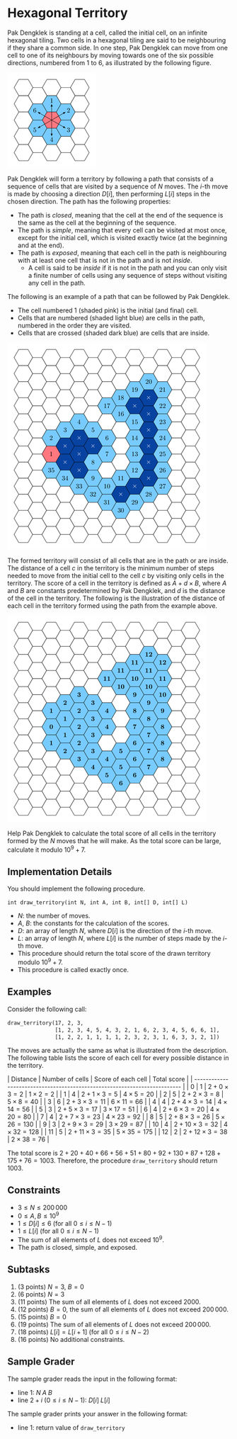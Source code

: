 # Hexagonal Territory

Pak Dengklek is standing at a cell, called the initial cell, on an infinite hexagonal tiling.
Two cells in a hexagonal tiling are said to be neighbouring if they share a common side.
In one step, Pak Dengklek can move from one cell to one of its neighbours by moving towards one of the six possible directions, numbered from $1$ to $6$, as illustrated by the following figure.

![](hexagon-directions.png)

Pak Dengklek will form a territory by following a path that consists of a sequence of cells that are visited by a sequence of $N$ moves.
The $i$-th move is made by choosing a direction $D[i]$, then performing $L[i]$ steps in the chosen direction.
The path has the following properties:
* The path is *closed*, meaning that the cell at the end of the sequence is the same as the cell at the beginning of the sequence.
* The path is *simple*, meaning that every cell can be visited at most once, except for the initial cell, which is visited exactly twice (at the beginning and at the end).
* The path is *exposed*, meaning that each cell in the path is neighbouring with at least one cell that is not in the path and is not *inside*.
  * A cell is said to be *inside* if it is not in the path and you can only visit a finite number of cells using any sequence of steps without visiting any cell in the path.

The following is an example of a path that can be followed by Pak Dengklek.

* The cell numbered $1$ (shaded pink) is the initial (and final) cell.
* Cells that are numbered (shaded light blue) are cells in the path, numbered in the order they are visited.
* Cells that are crossed (shaded dark blue) are cells that are inside.

![](hexagon-path.png)

The formed territory will consist of all cells that are in the path or are inside.
The distance of a cell $c$ in the territory is the minimum number of steps needed to move from the initial cell to the cell $c$ by visiting only cells in the territory.
The score of a cell in the territory is defined as $A + d \times B$, where $A$ and $B$ are constants predetermined by Pak Dengklek, and $d$ is the distance of the cell in the territory.
The following is the illustration of the distance of each cell in the territory formed using the path from the example above.

![](hexagon-distances.png)

Help Pak Dengklek to calculate the total score of all cells in the territory formed by the $N$ moves that he will make. As the total score can be large, calculate it modulo $10^9 + 7$.

## Implementation Details

You should implement the following procedure.

```
int draw_territory(int N, int A, int B, int[] D, int[] L)
```

* $N$: the number of moves.
* $A$, $B$: the constants for the calculation of the scores.
* $D$: an array of length $N$, where $D[i]$ is the direction of the $i$-th move.
* $L$: an array of length $N$, where $L[i]$ is the number of steps made by the $i$-th move.
* This procedure should return the total score of the drawn territory modulo $10^9 + 7$.
* This procedure is called exactly once.

## Examples

Consider the following call:

```
draw_territory(17, 2, 3,
               [1, 2, 3, 4, 5, 4, 3, 2, 1, 6, 2, 3, 4, 5, 6, 6, 1],
               [1, 2, 2, 1, 1, 1, 1, 2, 3, 2, 3, 1, 6, 3, 3, 2, 1])
```

The moves are actually the same as what is illustrated from the description.
The following table lists the score of each cell for every possible distance in the territory.

| Distance | Number of cells | Score of each cell     | Total score         |
| ------------------------------------------------------------------------- |
| $0$      | $1$             | $2 + 0 \times 3 = 2$   | $1 \times 2 = 2$    |
| $1$      | $4$             | $2 + 1 \times 3 = 5$   | $4 \times 5 = 20$   |
| $2$      | $5$             | $2 + 2 \times 3 = 8$   | $5 \times 8 = 40$   |
| $3$      | $6$             | $2 + 3 \times 3 = 11$  | $6 \times 11 = 66$  |
| $4$      | $4$             | $2 + 4 \times 3 = 14$  | $4 \times 14 = 56$  |
| $5$      | $3$             | $2 + 5 \times 3 = 17$  | $3 \times 17 = 51$  |
| $6$      | $4$             | $2 + 6 \times 3 = 20$  | $4 \times 20 = 80$  |
| $7$      | $4$             | $2 + 7 \times 3 = 23$  | $4 \times 23 = 92$  |
| $8$      | $5$             | $2 + 8 \times 3 = 26$  | $5 \times 26 = 130$ |
| $9$      | $3$             | $2 + 9 \times 3 = 29$  | $3 \times 29 = 87$ |
| $10$     | $4$             | $2 + 10 \times 3 = 32$ | $4 \times 32 = 128$ |
| $11$     | $5$             | $2 + 11 \times 3 = 35$ | $5 \times 35 = 175$ |
| $12$     | $2$             | $2 + 12 \times 3 = 38$ | $2 \times 38 = 76$  |

The total score is $2 + 20 + 40 + 66 + 56 + 51 + 80 + 92 + 130 + 87 + 128 + 175 + 76 = 1003$.
Therefore, the procedure `draw_territory` should return $1003$.

## Constraints

* $3 \le N \le 200\,000$
* $0 \le A, B \le 10^9$
* $1 \le D[i] \le 6$ (for all $0 \le i \le N - 1$)
* $1 \le L[i]$ (for all $0 \le i \le N - 1$)
* The sum of all elements of $L$ does not exceed $10^9$.
* The path is closed, simple, and exposed.

## Subtasks

1. (3 points) $N = 3$, $B = 0$
1. (6 points) $N = 3$
1. (11 points) The sum of all elements of $L$ does not exceed $2000$.
1. (12 points) $B = 0$, the sum of all elements of $L$ does not exceed $200\,000$.
1. (15 points) $B = 0$
1. (19 points) The sum of all elements of $L$ does not exceed $200\,000$.
1. (18 points) $L[i] = L[i + 1]$ (for all $0 \le i \le N - 2$)
1. (16 points) No additional constraints.

## Sample Grader

The sample grader reads the input in the following format:

* line $1$: $N \; A \; B$
* line $2 + i$ ($0 \le i \le N - 1$): $D[i] \; L[i]$

The sample grader prints your answer in the following format:

* line $1$: return value of `draw_territory`
